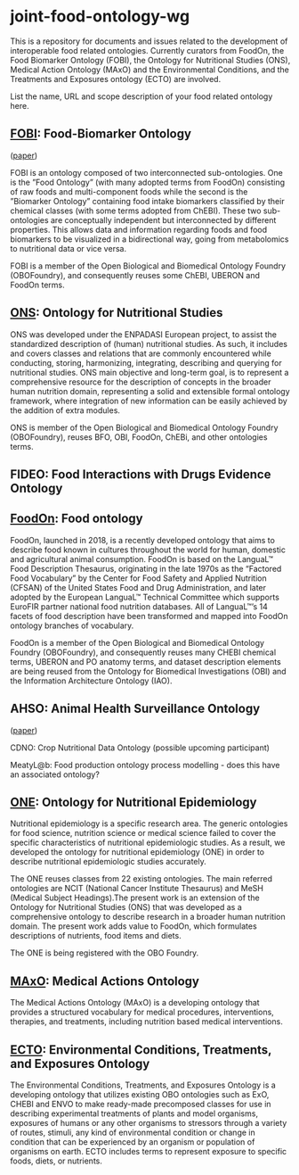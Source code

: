 # joint-food-ontology-wg
This is a repository for documents and issues related to the development of interoperable food related ontologies.  Currently curators from FoodOn, the Food Biomarker Ontology (FOBI), the Ontology for Nutritional Studies (ONS), Medical Action Ontology (MAxO) and the Environmental Conditions, and the Treatments and Exposures ontology (ECTO) are involved.

List the name, URL and scope description of your food related ontology here. 

## [FOBI](https://github.com/pcastellanoescuder/FoodBiomarkerOntology): Food-Biomarker Ontology

(<a href="https://academic.oup.com/database/article/doi/10.1093/databa/baaa033/5857401">paper</a>)     

FOBI is an ontology composed of two interconnected sub-ontologies. One is the ”Food Ontology” (with many adopted terms from FoodOn) consisting of raw foods and multi-component foods while the second is the ”Biomarker Ontology” containing food intake biomarkers classified by their chemical classes (with some terms adopted from ChEBI). These two sub-ontologies are conceptually independent but interconnected by different properties. This allows data and information regarding foods and food biomarkers to be visualized in a bidirectional way, going from metabolomics to nutritional data or vice versa. 

FOBI is a member of the Open Biological and Biomedical Ontology Foundry (OBOFoundry), and consequently reuses some ChEBI, UBERON and FoodOn terms.

## [ONS](https://github.com/enpadasi/Ontology-for-Nutritional-Studies): Ontology for Nutritional Studies
ONS was developed under the ENPADASI European project, to assist the standardized description of (human) nutritional studies. 
As such, it includes and covers classes and relations that are commonly encountered while conducting, storing, harmonizing, integrating, describing and querying for nutritional studies. ONS main objective and long-term goal, is to represent a comprehensive resource for the description of concepts in the broader human nutrition domain, representing a solid and extensible formal ontology framework, where integration of new information can be easily achieved by the addition of extra modules. 

ONS is member of the Open Biological and Biomedical Ontology Foundry (OBOFoundry), reuses BFO, OBI, FoodOn, ChEBi, and other ontologies terms. 

## FIDEO: Food Interactions with Drugs Evidence Ontology

## [FoodOn](https://foodon.org): Food ontology
FoodOn, launched in 2018, is a recently developed ontology that aims to describe food known in cultures throughout the world for human, domestic and agricultural animal consumption. FoodOn is based on the LanguaL™ Food Description Thesaurus, originating in the late 1970s as the “Factored Food Vocabulary” by the Center for Food Safety and Applied Nutrition (CFSAN) of the United States Food and Drug Administration, and later adopted by the European LanguaL™ Technical Committee which supports EuroFIR partner national food nutrition databases. All of LanguaL™’s 14 facets of food description have been transformed and mapped into FoodOn ontology branches of vocabulary.

FoodOn is a member of the Open Biological and Biomedical Ontology Foundry (OBOFoundry), and consequently reuses many CHEBI chemical terms, UBERON and PO anatomy terms, and dataset description elements are being reused from the Ontology for Biomedical Investigations (OBI) and the Information Architecture Ontology (IAO).

## AHSO: Animal Health Surveillance Ontology 
(<a href="https://www.researchgate.net/project/AHSO-Animal-Health-Surveillance-Ontology">paper</a>)
 
CDNO: Crop Nutritional Data Ontology (possible upcoming participant)
 
MeatyL@b: Food production ontology process modelling - does this have an associated ontology?

## [ONE](https://github.com/cyang0128/Nutritional-epidemiologic-ontologies): Ontology for Nutritional Epidemiology
Nutritional epidemiology is a specific research area. The generic ontologies for food science, nutrition science or medical science failed to cover the specific characteristics of nutritional epidemiologic studies. As a result, we developed the ontology for nutritional epidemiology (ONE) in order to describe nutritional epidemiologic studies accurately.

The ONE reuses classes from 22 existing ontologies. The main referred ontologies are NCIT (National Cancer Institute Thesaurus) and MeSH (Medical Subject Headings).The present work is an extension of the Ontology for Nutritional Studies (ONS) that was developed as a comprehensive ontology to describe research in a broader human nutrition domain. The present work adds value to FoodOn, which formulates descriptions of nutrients, food items and diets. 

The ONE is being registered with the OBO Foundry.

## [MAxO](https://github.com/monarch-initiative/MAxO): Medical Actions Ontology
The Medical Actions Ontology (MAxO) is a developing ontology that provides a structured vocabulary for medical procedures, interventions, therapies, and treatments, including nutrition based medical interventions. 

## [ECTO](https://github.com/EnvironmentOntology/environmental-exposure-ontology): Environmental Conditions, Treatments, and Exposures Ontology
The Environmental Conditions, Treatments, and Exposures Ontology is a developing ontology that utilizes existing OBO ontologies such as ExO, CHEBI and ENVO to make ready-made precomposed classes for use in describing experimental treatments of plants and model organisms, exposures of humans or any other organisms to stressors through a variety of routes, stimuli, any kind of environmental condition or change in condition that can be experienced by an organism or population of organisms on earth. ECTO includes terms to represent exposure to specific foods, diets, or nutrients. 
